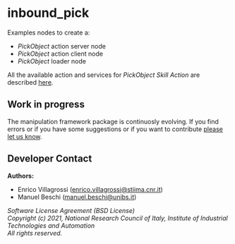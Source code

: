 # inbound_pick #

Examples nodes to create a:

- *PickObject* action server node
- *PickObject* action client node
- *PickObject* loader node

All the available action and services for *PickObject* *Skill Action* are described [here](../manipulation_utils/README.md). 

## Work in progress
The manipulation framework package is continuosly evolving. If you find errors or if you have some suggestions or if you want to contribute [please let us know](https://github.com/JRL-CARI-CNR-UNIBS/manipulation/issues).

## Developer Contact
**Authors:**   
- Enrico Villagrossi (enrico.villagrossi@stiima.cnr.it)  
- Manuel Beschi (manuel.beschi@unibs.it)  


_Software License Agreement (BSD License)_    
_Copyright (c) 2021, National Research Council of Italy, Institute of Industrial Technologies and Automation_    
_All rights reserved._
